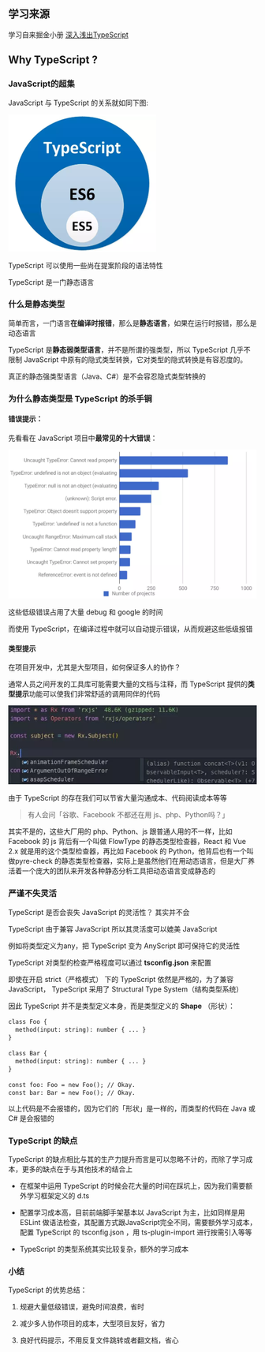 ## 学习来源

学习自来掘金小册 [深入浅出TypeScript](https://juejin.im/book/5da08714518825520e6bb810)

## Why TypeScript ?

### JavaScript的超集

JavaScript 与 TypeScript 的关系就如同下图:

![Alt text](imgs/01-01.png)

TypeScript 可以使用一些尚在提案阶段的语法特性

TypeScript 是一门静态语言

### 什么是静态类型

简单而言，一门语言**在编译时报错**，那么是**静态语言**，如果在运行时报错，那么是动态语言

TypeScript 是**静态弱类型语言**，并不是所谓的强类型，所以 TypeScript 几乎不限制 JavaScript 中原有的隐式类型转换，它对类型的隐式转换是有容忍度的。

真正的静态强类型语言（Java、C#）是不会容忍隐式类型转换的

### 为什么静态类型是 TypeScript 的杀手锏

#### 错误提示：

先看看在 JavaScript 项目中**最常见的十大错误**：

![Alt text](imgs/01-02.png)

这些低级错误占用了大量 debug 和 google 的时间

而使用 TypeScript，在编译过程中就可以自动提示错误，从而规避这些低级报错

#### 类型提示

在项目开发中，尤其是大型项目，如何保证多人的协作？

通常人员之间开发的工具库可能需要大量的文档与注释，而 TypeScript 提供的**类型提示**功能可以使我们非常舒适的调用同伴的代码

![Alt text](imgs/01-03.png)

由于 TypeScript 的存在我们可以节省大量沟通成本、代码阅读成本等等

> 有人会问「谷歌、Facebook 不都还在用 js、php、Python吗？」

其实不是的，这些大厂用的 php、Python、js 跟普通人用的不一样，比如 Facebook 的 js 背后有一个叫做 FlowType 的静态类型检查器，React 和 Vue 2.x 就是用的这个类型检查器，再比如 Facebook 的 Python，他背后也有一个叫做pyre-check 的静态类型检查器，实际上是虽然他们在用动态语言，但是大厂养活着一个庞大的团队来开发各种静态分析工具把动态语言变成静态的

### 严谨不失灵活

TypeScript 是否会丧失 JavaScript 的灵活性？ 其实并不会

TypeScript 由于兼容 JavaScript 所以其灵活度可以媲美 JavaScript

例如将类型定义为any，把 TypeScript 变为 AnyScript 即可保持它的灵活性

TypeScript 对类型的检查严格程度可以通过 **tsconfig.json** 来配置

即使在开启 strict（严格模式） 下的 TypeScript 依然是严格的，为了兼容 JavaScript， TypeScript 采用了 Structural Type System（结构类型系统）

因此 TypeScript 并不是类型定义本身，而是类型定义的 **Shape** （形状）：

    class Foo {
      method(input: string): number { ... }
    }
    
    class Bar {
      method(input: string): number { ... }
    }
    
    const foo: Foo = new Foo(); // Okay.
    const bar: Bar = new Foo(); // Okay.
    
以上代码是不会报错的，因为它们的「形状」是一样的，而类型的代码在 Java 或 C# 是会报错的

### TypeScript 的缺点

TypeScript 的缺点相比与其的生产力提升而言是可以忽略不计的，而除了学习成本，更多的缺点在于与其他技术的结合上

- 在框架中运用 TypeScript 的时候会花大量的时间在踩坑上，因为我们需要额外学习框架定义的 d.ts

- 配置学习成本高，目前前端脚手架基本以 JavaScript 为主，比如同样是用 ESLint 做语法检查，其配置方式跟JavaScript完全不同，需要额外学习成本，配置 TypeScript 的 tsconfig.json ，用 ts-plugin-import 进行按需引入等等

- TypeScript 的类型系统其实比较复杂，额外的学习成本

### 小结

TypeScript 的优势总结：

1. 规避大量低级错误，避免时间浪费，省时

2. 减少多人协作项目的成本，大型项目友好，省力

3. 良好代码提示，不用反复文件跳转或者翻文档，省心

